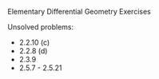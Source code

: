 Elementary Differential Geometry Exercises

Unsolved problems:
- 2.2.10 (c)
- 2.2.8 (d)
- 2.3.9 
- 2.5.7 - 2.5.21